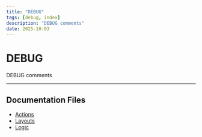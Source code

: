 ```yaml
---
title: "DEBUG"
tags: [debug, index]
description: "DEBUG comments"
date: 2025-10-03
---
```


# DEBUG

DEBUG comments

---

## Documentation Files

- [Actions](debug/actions)
- [Layouts](debug/layouts)
- [Logic](debug/logic)
